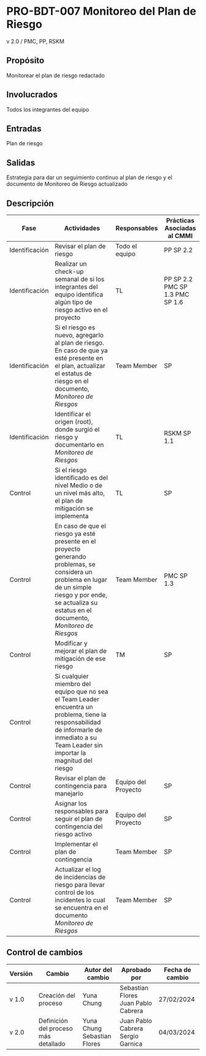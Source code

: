# PRO-BDT-007 Monitoreo del Plan de Riesgo

v 2.0 / PMC, PP, RSKM

## Propósito

Monitorear el plan de riesgo redactado

## Involucrados

Todos los integrantes del equipo

## Entradas

Plan de riesgo

## Salidas

Estrategia para dar un seguimiento continuo al plan de riesgo y el documento de Monitoreo de Riesgo actualizado

## Descripción

| Fase           | Actividades                                                                                                                                                                                                     | Responsables        | Prácticas Asociadas al CMMI     |
| -------------- | --------------------------------------------------------------------------------------------------------------------------------------------------------------------------------------------------------------- | ------------------- | ------------------------------- |
| Identificación | Revisar el plan de riesgo                                                                                                                                                                                       | Todo el equipo      | PP SP 2.2                       |
| Identificación | Realizar un check-up semanal de si los integrantes del equipo identifica algún tipo de riesgo activo en el proyecto                                                                                             | TL                  | PP SP 2.2 PMC SP 1.3 PMC SP 1.6 |
| Identificación | Si el riesgo es nuevo, agregarlo al plan de riesgo. En caso de que ya esté presente en el plan, actualizar el estatus de riesgo en el documento, _Monitoreo de Riesgos_                                         | Team Member         | SP                              |
| Identificación | Identificar el origen (root), donde surgió el riesgo y documentarlo en _Monitoreo de Riesgos_                                                                                                                   | TL                  | RSKM SP 1.1                     |
| Control        | Si el riesgo identificado es del nivel Medio o de un nivel más alto, el plan de mitigación se implementa                                                                                                        | TL                  | SP                              |
| Control        | En caso de que el riesgo ya esté presente en el proyecto generando problemas, se considera un problema en lugar de un simple riesgo y por ende, se actualiza su estatus en el documento, _Monitoreo de Riesgos_ | Team Member         | PMC SP 1.3                      |
| Control        | Modificar y mejorar el plan de mitigación de ese riesgo                                                                                                                                                         | TM                  | SP                              |
| Control        | Si cualquier miembro del equipo que no sea el Team Leader encuentra un problema, tiene la responsabilidad de informarle de inmediato a su Team Leader sin importar la magnitud del riesgo                       |
| Control        | Revisar el plan de contingencia para manejarlo                                                                                                                                                                  | Equipo del Proyecto | SP                              |
| Control        | Asignar los responsables para seguir el plan de contingencia del riesgo activo                                                                                                                                  | Equipo del Proyecto | SP                              |
| Control        | Implementar el plan de contingencia                                                                                                                                                                             | Team Member         | SP                              |
| Control        | Actualizar el log de incidencias de riesgo para llevar control de los incidentes lo cual se encuentra en el documento _Monitoreo de Riesgos_                                                                    | Team Member         | SP                              |

## Control de cambios

| Versión | Cambio                               | Autor del cambio                  | Aprobado por                              | Fecha de cambio |
| ------- | ------------------------------------ | --------------------------------- | ----------------------------------------- | --------------- |
| v 1.0   | Creación del proceso                 | Yuna Chung                        | Sebastian Flores <br/> Juan Pablo Cabrera | 27/02/2024      |
| v 2.0   | Definición del proceso más detallado | Yuna Chung <br/> Sebastian Flores | Juan Pablo Cabrera <br/> Sergio Garnica   | 04/03/2024      |
